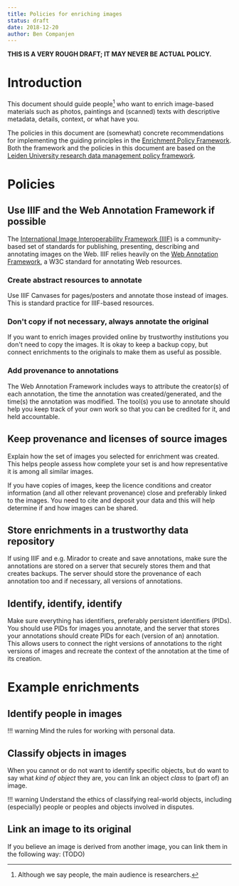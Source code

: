```yaml
---
title: Policies for enriching images
status: draft
date: 2018-12-20
author: Ben Companjen
---
```


**THIS IS A VERY ROUGH DRAFT; IT MAY NEVER BE ACTUAL POLICY.**

# Introduction

This document should guide people[^1] who want to enrich image-based materials such as photos, paintings and (scanned) texts with descriptive metadata, details, context, or what have you.

The policies in this document are (somewhat) concrete recommendations for implementing the guiding principles in the [Enrichment Policy Framework](policy-framework.md). Both the framework and the policies in this document are based on the [Leiden University research data management policy framework](https://www.bibliotheek.universiteitleiden.nl/binaries/content/assets/ul2staff/reglementen/onderzoek/regeling-datamanagement-universiteit-leiden).

# Policies

## Use IIIF and the Web Annotation Framework if possible

The [International Image Interoperability Framework (IIIF)](https://iiif.io/) is a community-based set of standards for publishing, presenting, describing and annotating images on the Web. IIIF relies heavily on the [Web Annotation Framework](https://www.w3.org/TR/annotation-model/), a W3C standard for annotating Web resources.

### Create abstract resources to annotate

Use IIIF Canvases for pages/posters and annotate those instead of images. This is standard practice for IIIF-based resources.

### Don't copy if not necessary, always annotate the original

If you want to enrich images provided online by trustworthy institutions you don't need to copy the images. It is okay to keep a backup copy, but connect enrichments to the originals to make them as useful as possible.

### Add provenance to annotations

The Web Annotation Framework includes ways to attribute the creator(s) of each annotation, the time the annotation was created/generated, and the time(s) the annotation was modified. The tool(s) you use to annotate should help you keep track of your own work so that you can be credited for it, and held accountable.

## Keep provenance and licenses of source images

Explain how the set of images you selected for enrichment was created. This helps people assess how complete your set is and how representative it is among all similar images.

If you have copies of images, keep the licence conditions and creator information (and all other relevant provenance) close and preferably linked to the images. You need to cite and deposit your data and this will help determine if and how images can be shared.

## Store enrichments in a trustworthy data repository

If using IIIF and e.g. Mirador to create and save annotations, make sure the annotations are stored on a server that securely stores them and that creates backups. The server should store the provenance of each annotation too and if necessary, all versions of annotations.

## Identify, identify, identify

Make sure everything has identifiers, preferably persistent identifiers (PIDs). You should use PIDs for images you annotate, and the server that stores your annotations should create PIDs for each (version of an) annotation. This allows users to connect the right versions of annotations to the right versions of images and recreate the context of the annotation at the time of its creation.

[^1]: Although we say people, the main audience is researchers.

# Example enrichments

## Identify people in images

!!! warning
    Mind the rules for working with personal data.

## Classify objects in images

When you cannot or do not want to identify specific objects, but do want to say what *kind of object* they are, you can link an object *class* to (part of) an image.

!!! warning
    Understand the ethics of classifying real-world objects, including (especially) people or peoples and objects involved in disputes.

## Link an image to its original

If you believe an image is derived from another image, you can link them in the following way: (TODO)
